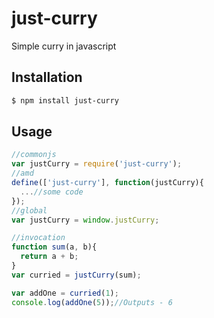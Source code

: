 # just-curry
Simple curry in javascript

## Installation
```bash
$ npm install just-curry
```

## Usage
```javascript
//commonjs
var justCurry = require('just-curry');
//amd
define(['just-curry'], function(justCurry){
  ...//some code
});
//global
var justCurry = window.justCurry;

//invocation
function sum(a, b){
  return a + b;
}
var curried = justCurry(sum);

var addOne = curried(1);
console.log(addOne(5));//Outputs - 6
```
